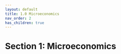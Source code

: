 ```yaml
---
layout: default
title: 1.0 Microeconomics
nav_order: 2
has_children: true
---
```


# Section 1: Microeconomics
